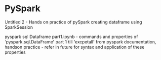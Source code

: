 # PySpark
Untitled 2 - Hands on practice of pySpark creating dataframe using SparkSession

pyspark sql Dataframe part1.ipynb - commands and properties of 'pyspark.sql.DataFrame'  part 1 till 'excpetall' from pyspark documentation, handson practice - refer in future for syntax and application of these properties

